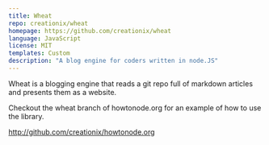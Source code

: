 ```yaml
---
title: Wheat
repo: creationix/wheat
homepage: https://github.com/creationix/wheat
language: JavaScript
license: MIT
templates: Custom
description: "A blog engine for coders written in node.JS"
---
```


Wheat is a blogging engine that reads a git repo full of markdown articles and presents them as a website.

Checkout the wheat branch of howtonode.org for an example of how to use the library.

http://github.com/creationix/howtonode.org

